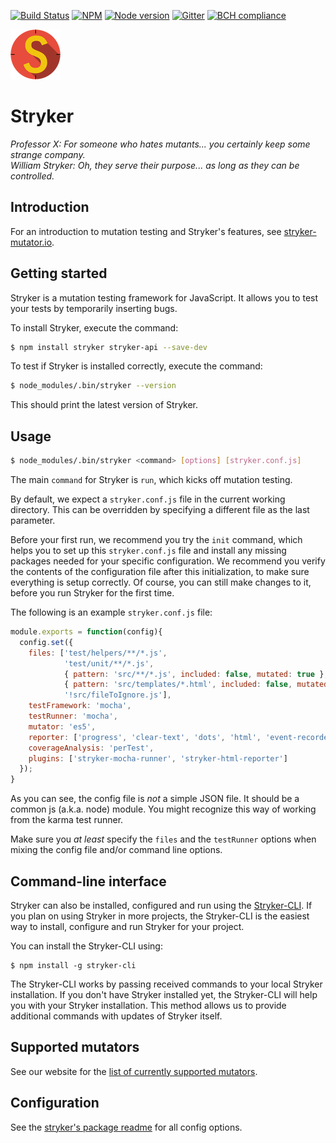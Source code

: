 [![Build Status](https://travis-ci.org/stryker-mutator/stryker.svg?branch=master)](https://travis-ci.org/stryker-mutator/stryker)
[![NPM](https://img.shields.io/npm/dm/stryker.svg)](https://www.npmjs.com/package/stryker)
[![Node version](https://img.shields.io/node/v/stryker.svg)](https://img.shields.io/node/v/stryker.svg)
[![Gitter](https://badges.gitter.im/stryker-mutator/stryker.svg)](https://gitter.im/stryker-mutator/stryker?utm_source=badge&utm_medium=badge&utm_campaign=pr-badge)
[![BCH compliance](https://bettercodehub.com/edge/badge/stryker-mutator/stryker)](https://bettercodehub.com/)

![Stryker](stryker-80x80.png)

# Stryker
*Professor X: For someone who hates mutants... you certainly keep some strange company.*  
*William Stryker: Oh, they serve their purpose... as long as they can be controlled.*

## Introduction
For an introduction to mutation testing and Stryker's features, see [stryker-mutator.io](https://stryker-mutator.io/).

## Getting started
Stryker is a mutation testing framework for JavaScript. It allows you to test your tests by temporarily inserting bugs.

To install Stryker, execute the command:
```sh
$ npm install stryker stryker-api --save-dev
```

To test if Stryker is installed correctly, execute the command:
```sh
$ node_modules/.bin/stryker --version
```

This should print the latest version of Stryker.

## Usage

```sh
$ node_modules/.bin/stryker <command> [options] [stryker.conf.js]
```

The main `command` for Stryker is `run`, which kicks off mutation testing.

By default, we expect a `stryker.conf.js` file in the current working directory. This can be overridden by specifying a different file as the last parameter.

Before your first run, we recommend you try the `init` command, which helps you to set up this `stryker.conf.js` file and install any missing packages needed for your specific configuration. We recommend you verify the contents of the configuration file after this initialization, to make sure everything is setup correctly. Of course, you can still make changes to it, before you run Stryker for the first time.

The following is an example `stryker.conf.js` file:

```javascript
module.exports = function(config){
  config.set({
    files: ['test/helpers/**/*.js', 
            'test/unit/**/*.js', 
            { pattern: 'src/**/*.js', included: false, mutated: true },
            { pattern: 'src/templates/*.html', included: false, mutated: false },
            '!src/fileToIgnore.js'],
    testFramework: 'mocha',
    testRunner: 'mocha',
    mutator: 'es5',
    reporter: ['progress', 'clear-text', 'dots', 'html', 'event-recorder'],
    coverageAnalysis: 'perTest',
    plugins: ['stryker-mocha-runner', 'stryker-html-reporter']
  });
}
```

As you can see, the config file is *not* a simple JSON file. It should be a common js (a.k.a. node) module. You might recognize this way of working from the karma test runner.

Make sure you *at least* specify the `files` and the `testRunner` options when mixing the config file and/or command line options.

## Command-line interface
Stryker can also be installed, configured and run using the [Stryker-CLI](https://github.com/stryker-mutator/stryker-cli). If you plan on using Stryker in more projects, the Stryker-CLI is the easiest way to install, configure and run Stryker for your project.

You can install the Stryker-CLI using:

```
$ npm install -g stryker-cli
```

The Stryker-CLI works by passing received commands to your local Stryker installation. If you don't have Stryker installed yet, the Stryker-CLI will help you with your Stryker installation. This method allows us to provide additional commands with updates of Stryker itself.

## Supported mutators  
See our website for the [list of currently supported mutators](https://stryker-mutator.io/mutators.html).

## Configuration  
See the [stryker's package readme](https://github.com/stryker-mutator/stryker/blob/master/packages/stryker/README.md#configuration) for all config options.
